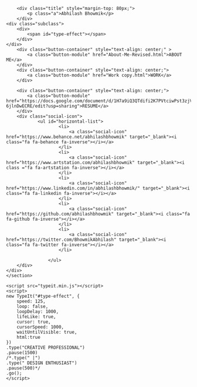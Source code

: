 <html>
    <head>
        <meta http-equiv="Content-Type" content="text/html; charset=UTF-8">
        <title>Home</title>
        <meta name="viewport" content="width=device-width, initial-scale=1">
        <link rel="stylesheet" href="test-assets\css\main.css">
        <link rel="icon" href="Files/obsidian_cube.png">
        <link rel="stylesheet" href="https://use.typekit.net/reu3aom.css">
        <link rel="stylesheet" href="https://cdn.jsdelivr.net/npm/fork-awesome@1.2.0/css/fork-awesome.min.css" integrity="sha256-XoaMnoYC5TH6/+ihMEnospgm0J1PM/nioxbOUdnM8HY=" crossorigin="anonymous">
    </head>
<body>
    <section class="splash centered site-content">
    <div class="hero-area">
        
        <div class="title" style="margin-top: 80px;">
            <p class="a">Abhilash Bhowmik</p>
        </div>
    <div class="subclass">
        <div>
            <span id="type-effect"></span>
        </div>
    </div>
        <div class="button-container" style="text-align: center;" >
            <a class="button-module" href="About-Me-Revised.html">ABOUT ME</a>
        </div>
        <div class="button-container" style="text-align: center;">
            <a class="button-module" href="Work copy.html">WORK</a>
        </div>

        <div class="button-container" style="text-align: center;">
            <a class="button-module" href="https://docs.google.com/document/d/1H7a9iQ3QTdifi2K7PVtciwPst3zjVj9e-6jlnDwECRE/edit?usp=sharing">RESUME</a>
        </div>
        <div class="social-icon">
                <ul id="horizontal-list">
                        <li>
                            <a class="social-icon" href="https://www.behance.net/abhilashbhowmik" target="_blank"><i class="fa fa-behance fa-inverse"></i></a>
                        </li>
                        <li>
                            <a class="social-icon" href="https://www.artstation.com/abhilashbhowmik" target="_blank"><i class ="fa fa-artstation fa-inverse"></i></a>
                        </li>
                        <li>
                            <a class="social-icon" href="https://www.linkedin.com/in/abhilashbhowmik/" target="_blank"><i class="fa fa-linkedin fa-inverse"></i></a>
                        </li>
                        <li>
                            <a class="social-icon" href="https://github.com/abhilashbhowmik" target="_blank"><i class="fa fa-github fa-inverse"></i></a>
                        </li>
                        <li>
                            <a class="social-icon" href="https://twitter.com/BhowmikAbhilash" target="_blank"><i class="fa fa-twitter fa-inverse"></i></a>
                        </li>
                        
                    </ul>
        </div>
    </div>
    </section>

<script src="test-assets\typeit.min.js.download"></script>
    <script src="typeit.min.js"></script>
    <script>
    new TypeIt("#type-effect", {
        speed: 125,
        loop: false,
        loopDelay: 1000,
        lifeLike: true,
        cursor: true,
        cursorSpeed: 1000,
        waitUntilVisible: true,
        html:true
    })
    .type("CREATIVE PROFESSIONAL")
    .pause(1500)
    /*.type(" |")
    .type(" DESIGN ENTHUSIAST")
    .pause(500)*/
    .go();
    </script>

</body></html>